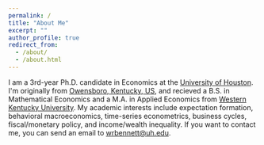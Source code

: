 ```yaml
---
permalink: /
title: "About Me"
excerpt: ""
author_profile: true
redirect_from: 
  - /about/
  - /about.html
---
```


I am a 3rd-year Ph.D. candidate in Economics at the [University of Houston](https://www.uh.edu/class/economics/). I'm originally from [Owensboro, Kentucky, US](https://en.wikipedia.org/wiki/Owensboro%2C_Kentucky), and recieved a B.S. in Mathematical Economics and a M.A. in Applied Economics from [Western Kentucky University](https://www.wku.edu/economics/). My academic interests include expectation formation, behavioral macroeconomics, time-series econometrics, business cycles, fiscal/monetary policy, and income/wealth inequality. If you want to contact me, you can send an email to wrbennett@uh.edu.
